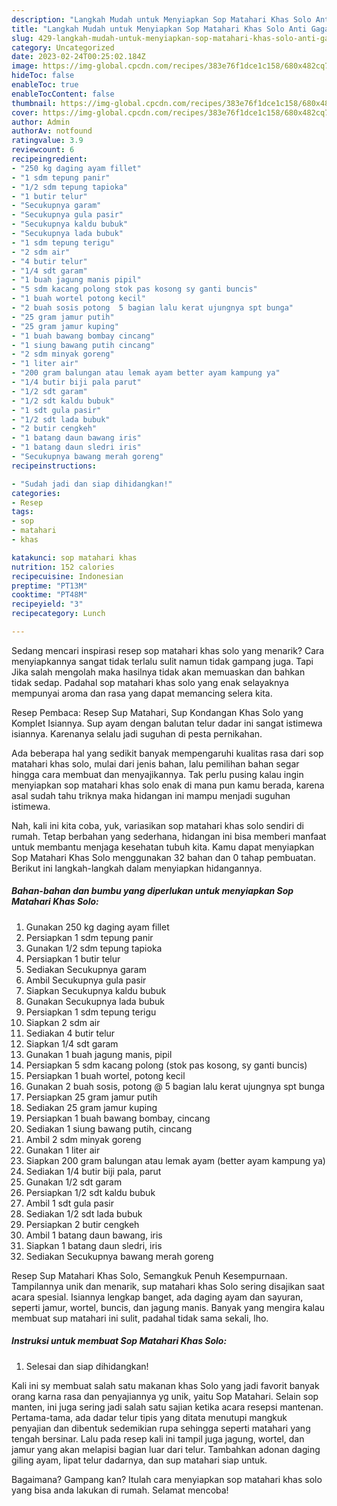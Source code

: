 ```yaml
---
description: "Langkah Mudah untuk Menyiapkan Sop Matahari Khas Solo Anti Gagal"
title: "Langkah Mudah untuk Menyiapkan Sop Matahari Khas Solo Anti Gagal"
slug: 429-langkah-mudah-untuk-menyiapkan-sop-matahari-khas-solo-anti-gagal
category: Uncategorized
date: 2023-02-24T00:25:02.184Z
image: https://img-global.cpcdn.com/recipes/383e76f1dce1c158/680x482cq70/sop-matahari-khas-solo-foto-resep-utama.jpg
hideToc: false
enableToc: true
enableTocContent: false
thumbnail: https://img-global.cpcdn.com/recipes/383e76f1dce1c158/680x482cq70/sop-matahari-khas-solo-foto-resep-utama.jpg
cover: https://img-global.cpcdn.com/recipes/383e76f1dce1c158/680x482cq70/sop-matahari-khas-solo-foto-resep-utama.jpg
author: Admin
authorAv: notfound
ratingvalue: 3.9
reviewcount: 6
recipeingredient:
- "250 kg daging ayam fillet"
- "1 sdm tepung panir"
- "1/2 sdm tepung tapioka"
- "1 butir telur"
- "Secukupnya garam"
- "Secukupnya gula pasir"
- "Secukupnya kaldu bubuk"
- "Secukupnya lada bubuk"
- "1 sdm tepung terigu"
- "2 sdm air"
- "4 butir telur"
- "1/4 sdt garam"
- "1 buah jagung manis pipil"
- "5 sdm kacang polong stok pas kosong sy ganti buncis"
- "1 buah wortel potong kecil"
- "2 buah sosis potong  5 bagian lalu kerat ujungnya spt bunga"
- "25 gram jamur putih"
- "25 gram jamur kuping"
- "1 buah bawang bombay cincang"
- "1 siung bawang putih cincang"
- "2 sdm minyak goreng"
- "1 liter air"
- "200 gram balungan atau lemak ayam better ayam kampung ya"
- "1/4 butir biji pala parut"
- "1/2 sdt garam"
- "1/2 sdt kaldu bubuk"
- "1 sdt gula pasir"
- "1/2 sdt lada bubuk"
- "2 butir cengkeh"
- "1 batang daun bawang iris"
- "1 batang daun sledri iris"
- "Secukupnya bawang merah goreng"
recipeinstructions:

- "Sudah jadi dan siap dihidangkan!"
categories:
- Resep
tags:
- sop
- matahari
- khas

katakunci: sop matahari khas 
nutrition: 152 calories
recipecuisine: Indonesian
preptime: "PT13M"
cooktime: "PT48M"
recipeyield: "3"
recipecategory: Lunch

---
```



Sedang mencari inspirasi resep sop matahari khas solo yang menarik? Cara menyiapkannya sangat tidak terlalu sulit namun tidak gampang juga. Tapi Jika salah mengolah maka hasilnya tidak akan memuaskan dan bahkan tidak sedap. Padahal sop matahari khas solo yang enak selayaknya mempunyai aroma dan rasa yang dapat memancing selera kita.


Resep Pembaca: Resep Sup Matahari, Sup Kondangan Khas Solo yang Komplet Isiannya. Sup ayam dengan balutan telur dadar ini sangat istimewa isiannya. Karenanya selalu jadi suguhan di pesta pernikahan.

Ada beberapa hal yang sedikit banyak mempengaruhi kualitas rasa dari sop matahari khas solo, mulai dari jenis bahan, lalu pemilihan bahan segar hingga cara membuat dan menyajikannya. Tak perlu pusing kalau ingin menyiapkan sop matahari khas solo enak di mana pun kamu berada, karena asal sudah tahu triknya maka hidangan ini mampu menjadi suguhan istimewa.


Nah, kali ini kita coba, yuk, variasikan sop matahari khas solo sendiri di rumah. Tetap berbahan yang sederhana, hidangan ini bisa memberi manfaat untuk membantu menjaga kesehatan tubuh kita. Kamu dapat menyiapkan Sop Matahari Khas Solo menggunakan 32 bahan dan 0 tahap pembuatan. Berikut ini langkah-langkah dalam menyiapkan hidangannya.

<!--inarticleads1-->

##### Bahan-bahan dan bumbu yang diperlukan untuk menyiapkan Sop Matahari Khas Solo:

1. Gunakan 250 kg daging ayam fillet
1. Persiapkan 1 sdm tepung panir
1. Gunakan 1/2 sdm tepung tapioka
1. Persiapkan 1 butir telur
1. Sediakan Secukupnya garam
1. Ambil Secukupnya gula pasir
1. Siapkan Secukupnya kaldu bubuk
1. Gunakan Secukupnya lada bubuk
1. Persiapkan 1 sdm tepung terigu
1. Siapkan 2 sdm air
1. Sediakan 4 butir telur
1. Siapkan 1/4 sdt garam
1. Gunakan 1 buah jagung manis, pipil
1. Persiapkan 5 sdm kacang polong (stok pas kosong, sy ganti buncis)
1. Persiapkan 1 buah wortel, potong kecil
1. Gunakan 2 buah sosis, potong @ 5 bagian lalu kerat ujungnya spt bunga
1. Persiapkan 25 gram jamur putih
1. Sediakan 25 gram jamur kuping
1. Persiapkan 1 buah bawang bombay, cincang
1. Sediakan 1 siung bawang putih, cincang
1. Ambil 2 sdm minyak goreng
1. Gunakan 1 liter air
1. Siapkan 200 gram balungan atau lemak ayam (better ayam kampung ya)
1. Sediakan 1/4 butir biji pala, parut
1. Gunakan 1/2 sdt garam
1. Persiapkan 1/2 sdt kaldu bubuk
1. Ambil 1 sdt gula pasir
1. Sediakan 1/2 sdt lada bubuk
1. Persiapkan 2 butir cengkeh
1. Ambil 1 batang daun bawang, iris
1. Siapkan 1 batang daun sledri, iris
1. Sediakan Secukupnya bawang merah goreng


Resep Sup Matahari Khas Solo, Semangkuk Penuh Kesempurnaan. Tampilannya unik dan menarik, sup matahari khas Solo sering disajikan saat acara spesial. Isiannya lengkap banget, ada daging ayam dan sayuran, seperti jamur, wortel, buncis, dan jagung manis. Banyak yang mengira kalau membuat sup matahari ini sulit, padahal tidak sama sekali, lho. 

<!--inarticleads2-->

##### Instruksi untuk membuat Sop Matahari Khas Solo:


1. Selesai dan siap dihidangkan!

Kali ini sy membuat salah satu makanan khas Solo yang jadi favorit banyak orang karna rasa dan penyajiannya yg unik, yaitu Sop Matahari. Selain sop manten, ini juga sering jadi salah satu sajian ketika acara resepsi mantenan. Pertama-tama, ada dadar telur tipis yang ditata menutupi mangkuk penyajian dan dibentuk sedemikian rupa sehingga seperti matahari yang tengah bersinar. Lalu pada resep kali ini tampil juga jagung, wortel, dan jamur yang akan melapisi bagian luar dari telur. Tambahkan adonan daging giling ayam, lipat telur dadarnya, dan sup matahari siap untuk. 

Bagaimana? Gampang kan? Itulah cara menyiapkan sop matahari khas solo yang bisa anda lakukan di rumah. Selamat mencoba!
